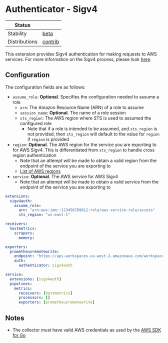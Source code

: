 # Authenticator - Sigv4
<!-- status autogenerated section -->
| Status                   |           |
| ------------------------ |-----------|
| Stability                | [beta]   |
| Distributions            | [contrib] |

[beta]: https://github.com/open-telemetry/opentelemetry-collector#beta
[contrib]: https://github.com/open-telemetry/opentelemetry-collector-releases/tree/main/distributions/otelcol-contrib
<!-- end autogenerated section -->

This extension provides Sigv4 authentication for making requests to AWS services. For more information on the Sigv4 process, please look [here](https://docs.aws.amazon.com/general/latest/gr/signature-version-4.html).

## Configuration

The configuration fields are as follows:

* `assume_role`: **Optional**. Specifies the configuration needed to assume a role
  * `arn`: The Amazon Resource Name (ARN) of a role to assume
  * `session_name`: **Optional**. The name of a role session
  * `sts_region`: The AWS region where STS is used to assumed the configured role
    * Note that if a role is intended to be assumed, and `sts_region` is not provided, then `sts_region` will default to the value for `region` if `region` is provided
* `region`: **Optional**. The AWS region for the service you are exporting to for AWS Sigv4. This is differentiated from `sts_region` to handle cross region authentication
    * Note that an attempt will be made to obtain a valid region from the endpoint of the service you are exporting to
    * [List of AWS regions](https://docs.aws.amazon.com/AmazonRDS/latest/UserGuide/Concepts.RegionsAndAvailabilityZones.html)
* `service`: **Optional**. The AWS service for AWS Sigv4
    * Note that an attempt will be made to obtain a valid service from the endpoint of the service you are exporting to


```yaml
extensions:
  sigv4auth:
    assume_role:
      arn: "arn:aws:iam::123456789012:role/aws-service-role/access"
      sts_region: "us-east-1"

receivers:
  hostmetrics:
    scrapers:
      memory:

exporters:
  prometheusremotewrite:
    endpoint: "https://aps-workspaces.us-west-2.amazonaws.com/workspaces/ws-XXX/api/v1/remote_write"
    auth:
      authenticator: sigv4auth

service:
  extensions: [sigv4auth]
  pipelines:
    metrics:
      receivers: [hostmetrics]
      processors: []
      exporters: [prometheusremotewrite]
```

## Notes

* The collector must have valid AWS credentials as used by the [AWS SDK for Go](https://aws.github.io/aws-sdk-go-v2/docs/configuring-sdk/#specifying-credentials)
